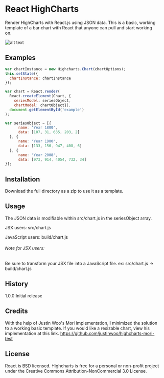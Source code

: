 # React HighCharts

Render HighCharts with React.js using JSON data.  This is a basic, working template of a bar chart with React that anyone can pull and start working on.

![alt text](https://github.com/jasonganub/react-highcharts/blob/master/screenshots/HighChartsScreenshot.PNG "Screenshot of a HighCharts example")

## Examples

```javascript
var chartInstance = new Highcharts.Chart(chartOptions);
this.setState({
  chartInstance: chartInstance
});
```

```javascript
var chart = React.render(
  React.createElement(Chart, {
    seriesModel: seriesObject,
    chartModel: chartObject}),
  document.getElementById('example')
);
```

```javascript
var seriesObject = [{
      name: 'Year 1800',
      data: [107, 31, 635, 203, 2]
  }, {
      name: 'Year 1900',
      data: [133, 156, 947, 408, 6]
  }, {
      name: 'Year 2008',
      data: [973, 914, 4054, 732, 34]
}];
```

## Installation

Download the full directory as a zip to use it as a template.

## Usage

The JSON data is modifiable within src/chart.js in the seriesObject array.

JSX users: src/chart.js

JavaScript users: build/chart.js

###### Note for JSX users:

Be sure to transform your JSX file into a JavaScript file.
ex: src/chart.js -> build/chart.js

## History

1.0.0 Initial release

## Credits

With the help of Justin Woo's Mori implementation, I minimized the solution to a working basic template.  If you would like a resizable chart, view his implementation at this link.  https://github.com/justinwoo/highcharts-mori-test

## License

React is BSD licensed.
Highcharts is free for a personal or non-profit project under the Creative Commons Attribution-NonCommercial 3.0 License.
